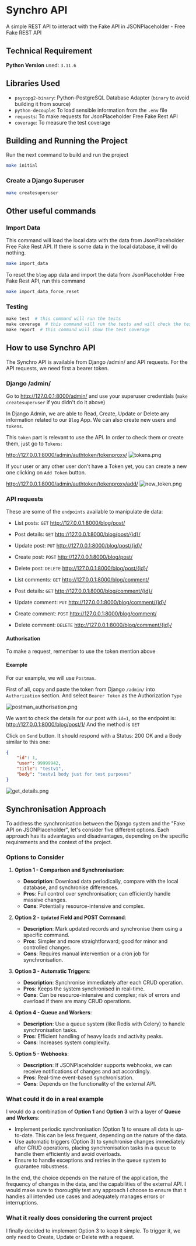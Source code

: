 # Synchro API
A simple REST API to interact with the Fake API in JSONPlaceholder - Free Fake REST API

## Technical Requirement
**Python Version** used: `3.11.6`

## Libraries Used
 - `psycopg2-binary`:  Python-PostgreSQL Database Adapter (`binary` to avoid building it from source)
 - `python-decouple`: To load sensible information from the `.env` file
 - `requests`: To make requests for JsonPlaceholder Free Fake Rest API
 - `coverage`: To measure the test coverage


## Building and Running the Project
Run the next command to build and run the project
```bash
make initial
```

### Create a Django Superuser
```bash
make createsuperuser
```

## Other useful commands
### Import Data
This command will load the local data with the data from JsonPlaceholder Free Fake Rest API. If there is
some data in the local database, it will do nothing.
```bash
make import_data
```

To reset the `blog` app data and import the data from JsonPlaceholder Free Fake Rest API, run this command
```bash
make import_data_force_reset
```

### Testing
```python
make test  # this command will run the tests
make coverage  # this command will run the tests and will check the test coverage
make report  # this command will show the test coverage
```

## How to use Synchro API

The Synchro API is available from Django /admin/ and API requests.
For the API requests, we need first a bearer token.

### Django /admin/

Go to http://127.0.0.1:8000/admin/
and use your superuser credentials (`make createsuperuser` if you didn't do it above)

In Django Admin, we are able to Read, Create, Update or Delete any information related to our `Blog` App.
We can also create new users and `tokens`.

This `token` part is relevant to use the API. In order to check them or create them, just go to `Tokens`:
  
http://127.0.0.1:8000/admin/authtoken/tokenproxy/
![tokens.png](docs%2Ftokens.png)

If your user or any other user don't have a Token yet, you can create a new one clicking on `Add Token` button.
  
http://127.0.0.1:8000/admin/authtoken/tokenproxy/add/
![new_token.png](docs%2Fnew_token.png)


### API requests

These are some of the `endpoints` available to manipulate de data:

 - List posts:
`GET` http://127.0.0.1:8000/blog/post/
 - Post details:
`GET` http://127.0.0.1:8000/blog/post/{id}/
 - Update post:
`PUT` http://127.0.0.1:8000/blog/post/{id}/
 - Create post:
`POST` http://127.0.0.1:8000/blog/post/
 - Delete post:
`DELETE` http://127.0.0.1:8000/blog/post/{id}/

 - List comments:
`GET` http://127.0.0.1:8000/blog/comment/
 - Post details:
`GET` http://127.0.0.1:8000/blog/comment/{id}/
 - Update comment:
`PUT` http://127.0.0.1:8000/blog/comment/{id}/
 - Create comment:
`POST` http://127.0.0.1:8000/blog/comment/
 - Delete comment:
`DELETE` http://127.0.0.1:8000/blog/comment/{id}/

#### Authorisation
To make a request, remember to use the token mention above

#### Example
For our example, we will use `Postman`.

First of all, copy and paste the token from Django `/admin/` into `Authorization` section.
And select `Bearer Token` as the Authorization `Type`

![postman_authorisation.png](docs%2Fpostman_authorisation.png)

We want to check the details for our post with `id=1`, so the endpoint is: 
http://127.0.0.1:8000/blog/post/1/
And the method is `GET`

Click on `Send` button. It should respond with a Status: 200 OK and a Body similar to this one:
```json
{
    "id": 1,
    "user": 99999942,
    "title": "testv1",
    "body": "testv1 body just for test purposes"
}
```
![get_details.png](docs%2Fget_details.png)


## Synchronisation Approach

To address the synchronisation between the Django system and the "Fake API on JSONPlaceholder", let's consider five
different options. Each approach has its advantages and disadvantages, depending on the 
specific requirements and the context of the project.

### Options to Consider

1. **Option 1 - Comparison and Synchronisation**:
   - **Description**: Download data periodically, compare with the local database, and synchronise differences.
   - **Pros**: Full control over synchronisation; can efficiently handle massive changes.
   - **Cons**: Potentially resource-intensive and complex.

2. **Option 2 - `Updated` Field and POST Command**:
   - **Description**: Mark updated records and synchronise them using a specific command.
   - **Pros**: Simpler and more straightforward; good for minor and controlled changes.
   - **Cons**: Requires manual intervention or a cron job for synchronisation.

3. **Option 3 - Automatic Triggers**:
   - **Description**: Synchronise immediately after each CRUD operation.
   - **Pros**: Keeps the system synchronised in real-time.
   - **Cons**: Can be resource-intensive and complex; risk of errors and overload if there are many CRUD operations.

4. **Option 4 - Queue and Workers**:
   - **Description**: Use a queue system (like Redis with Celery) to handle synchronisation tasks.
   - **Pros**: Efficient handling of heavy loads and activity peaks.
   - **Cons**: Increases system complexity.

5. **Option 5 - Webhooks**:
   - **Description**: If JSONPlaceholder supports webhooks, we can receive notifications of changes and act accordingly.
   - **Pros**: Real-time event-based synchronisation.
   - **Cons**: Depends on the functionality of the external API.

### What could it do in a real example

I would do a combination of **Option 1** and **Option 3** with a layer of **Queue and Workers**:

- Implement periodic synchronisation (Option 1) to ensure all data is up-to-date. This can be less frequent, depending on the nature of the data.
- Use automatic triggers (Option 3) to synchronise changes immediately after CRUD operations, placing synchronisation tasks in a queue to handle 
them efficiently and avoid overloads.
- Ensure to handle exceptions and retries in the queue system to guarantee robustness.

In the end, the choice depends on the nature of the application, the frequency of changes in the data,
and the capabilities of the external API. I would make sure to thoroughly test any approach I choose to ensure that it 
handles all intended use cases and adequately manages errors or interruptions.

### What it really does considering the current project

I finally decided to implement Option 3 to keep it simple.
To trigger it, we only need to Create, Update or Delete with a request.
